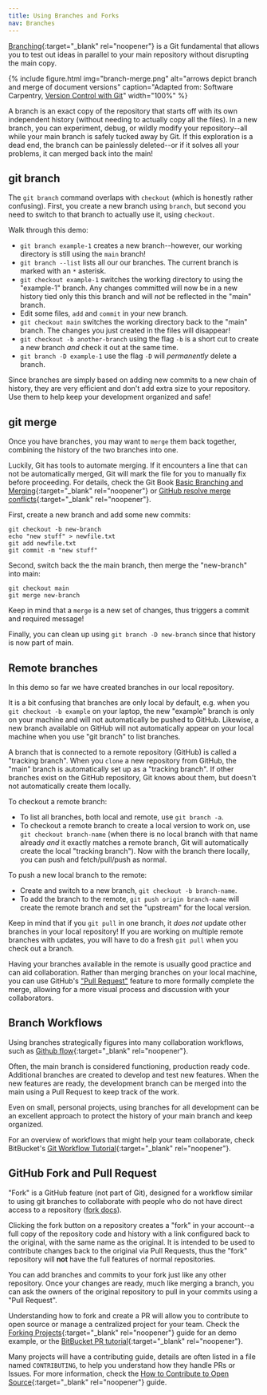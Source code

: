 ```yaml
---
title: Using Branches and Forks
nav: Branches
---
```


[Branching](https://git-scm.com/book/en/v2/Git-Branching-Branches-in-a-Nutshell){:target="_blank" rel="noopener"} is a Git fundamental that allows you to test out ideas in parallel to your main repository without disrupting the main copy.

{% include figure.html img="branch-merge.png" alt="arrows depict branch and merge of document versions" caption="Adapted from: Software Carpentry, <a href='http://swcarpentry.github.io/git-novice/01-basics/' target='_blank' rel='noopener'>Version Control with Git</a>" width="100%" %}

A branch is an exact copy of the repository that starts off with its own independent history (without needing to actually copy all the files). 
In a new branch, you can experiment, debug, or wildly modify your repository--all while your main branch is safely tucked away by Git.
If this exploration is a dead end, the branch can be painlessly deleted--or if it solves all your problems, it can merged back into the main!

## git branch

The `git branch` command overlaps with `checkout` (which is honestly rather confusing). 
First, you create a new branch using `branch`, but second you need to switch to that branch to actually use it, using `checkout`. 

Walk through this demo:

- `git branch example-1` creates a new branch--however, our working directory is still using the `main` branch!
- `git branch --list` lists all our our branches. The current branch is marked with an `*` asterisk.
- `git checkout example-1` switches the working directory to using the "example-1" branch. Any changes committed will now be in a new history tied only this this branch and will *not* be reflected in the "main" branch.
- Edit some files, `add` and `commit` in your new branch. 
- `git checkout main` switches the working directory back to the "main" branch. The changes you just created in the files will disappear!
- `git checkout -b another-branch` using the flag `-b` is a short cut to create a new branch *and* check it out at the same time. 
- `git branch -D example-1` use the flag `-D` will *permanently* delete a branch.

Since branches are simply based on adding new commits to a new chain of history, they are very efficient and don't add extra size to your repository. 
Use them to help keep your development organized and safe!

## git merge 

Once you have branches, you may want to `merge` them back together, combining the history of the two branches into one.

Luckily, Git has tools to automate merging. 
If it encounters a line that can not be automatically merged, Git will mark the file for you to manually fix before proceeding.
For details, check the Git Book [Basic Branching and Merging](https://git-scm.com/book/en/v2/Git-Branching-Basic-Branching-and-Merging){:target="_blank" rel="noopener"} or [GitHub resolve merge conflicts](https://docs.github.com/en/pull-requests/collaborating-with-pull-requests/addressing-merge-conflicts/resolving-a-merge-conflict-using-the-command-line){:target="_blank" rel="noopener"}.

First, create a new branch and add some new commits:

```
git checkout -b new-branch
echo "new stuff" > newfile.txt
git add newfile.txt
git commit -m "new stuff"
```

Second, switch back the the main branch, then merge the "new-branch" into main:

```
git checkout main
git merge new-branch
```

Keep in mind that a `merge` is a new set of changes, thus triggers a commit and required message!

Finally, you can clean up using `git branch -D new-branch` since that history is now part of main.

## Remote branches 

In this demo so far we have created branches in our local repository. 

It is a bit confusing that branches are only local by default, e.g. when you `git checkout -b example` on your laptop, the new "example" branch is only on your machine and will not automatically be pushed to GitHub.
Likewise, a new branch available on GitHub will not automatically appear on your local machine when you use "git branch" to list branches.

A branch that is connected to a remote repository (GitHub) is called a "tracking branch".
When you `clone` a new repository from GitHub, the "main" branch is automatically set up as a "tracking branch".
If other branches exist on the GitHub repository, Git knows about them, but doesn't not automatically create them locally. 

To checkout a remote branch: 

- To list all branches, both local and remote, use `git branch -a`.
- To checkout a remote branch to create a local version to work on, use `git checkout branch-name` (when there is no local branch with that name already *and* it exactly matches a remote branch, Git will automatically create the local "tracking branch"). Now with the branch there locally, you can push and fetch/pull/push as normal. 

To push a new local branch to the remote:

- Create and switch to a new branch, `git checkout -b branch-name`. 
- To add the branch to the remote, `git push origin branch-name` will create the remote branch and set the "upstream" for the local version.

Keep in mind that if you `git pull` in one branch, it *does not* update other branches in your local repository!
If you are working on multiple remote branches with updates, you will have to do a fresh `git pull` when you check out a branch.

Having your branches available in the remote is usually good practice and can aid collaboration. 
Rather than merging branches on your local machine, you can use GitHub's ["Pull Request"](https://docs.github.com/en/pull-requests/collaborating-with-pull-requests/proposing-changes-to-your-work-with-pull-requests/creating-a-pull-request) feature to more formally complete the merge, allowing for a more visual process and discussion with your collaborators. 

## Branch Workflows

Using branches strategically figures into many collaboration workflows, such as [Github flow](https://guides.github.com/introduction/flow/){:target="_blank" rel="noopener"}.

Often, the main branch is considered functioning, production ready code. 
Additional branches are created to develop and test new features.
When the new features are ready, the development branch can be merged into the main using a Pull Request to keep track of the work.

Even on small, personal projects, using branches for all development can be an excellent approach to protect the history of your main branch and keep organized.

For an overview of workflows that might help your team collaborate, check BitBucket's [Git Workflow Tutorial](https://www.atlassian.com/git/tutorials/comparing-workflows){:target="_blank" rel="noopener"}.

## GitHub Fork and Pull Request

"Fork" is a GitHub feature (not part of Git), designed for a workflow similar to using git branches to collaborate with people who do not have direct access to a repository ([fork docs](https://docs.github.com/en/github/collaborating-with-issues-and-pull-requests/working-with-forks)).

Clicking the fork button on a repository creates a "fork" in your account--a full copy of the repository code and history with a link configured back to the original, with the same name as the original.
It is intended to be used to contribute changes back to the original via Pull Requests, thus the "fork" repository will **not** have the full features of normal repositories. 

You can add branches and commits to your fork just like any other repository.
Once your changes are ready, much like merging a branch, you can ask the owners of the original repository to pull in your commits using a "Pull Request".

Understanding how to fork and create a PR will allow you to contribute to open source or manage a centralized project for your team.
Check the [Forking Projects](https://guides.github.com/activities/forking/){:target="_blank" rel="noopener"} guide for an demo example, or the [BitBucket PR tutorial](https://www.atlassian.com/git/tutorials/making-a-pull-request){:target="_blank" rel="noopener"}.

Many projects will have a contributing guide, details are often listed in a file named `CONTRIBUTING`, to help you understand how they handle PRs or Issues.
For more information, check the [How to Contribute to Open Source](https://opensource.guide/how-to-contribute/){:target="_blank" rel="noopener"} guide.
